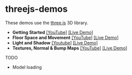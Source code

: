 # threejs-demos

These demos use the [three.js](https://github.com/mrdoob/three.js/) 3D library.

 - **Getting Started** [[YouTube]](https://www.youtube.com/watch?v=axGQAMqsxdw) [[Live Demo]](http://insecure.gq/webgl/gettingstarted/)
 - **Floor Space and Movement** [[YouTube]](https://www.youtube.com/watch?v=UUilwGxIj_Q) [[Live Demo]](http://insecure.gq/webgl/floorsandmovement/)
 - **Light and Shadow** [[Youtube]](https://www.youtube.com/watch?v=zBfpb32tys8) [[Live Demo]](http://insecure.gq/webgl/lightandshadow/)
 - **Textures, Normal & Bump Maps** [[YouTube]](https://www.youtube.com/watch?v=VdnN5nuxj-s) [[Live Demo]](http://insecure.gq/webgl/textures/)

TODO

 - Model loading
